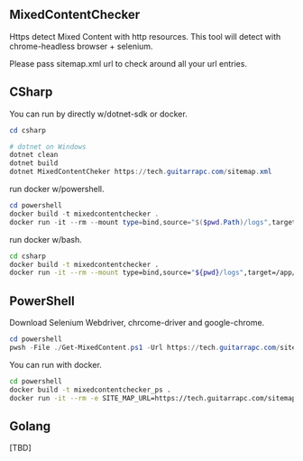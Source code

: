 ## MixedContentChecker

Https detect Mixed Content with http resources.
This tool will detect with chrome-headless browser + selenium.

Please pass sitemap.xml url to check around all your url entries.

## CSharp

You can run by directly w/dotnet-sdk or docker.

```powershell
cd csharp

# dotnet on Windows
dotnet clean
dotnet build
dotnet MixedContentCheker https://tech.guitarrapc.com/sitemap.xml
```

run docker w/powershell.

```powershell
cd powershell
docker build -t mixedcontentchecker .
docker run -it --rm --mount type=bind,source="$($pwd.Path)/logs",target=/app/logs -e SITE_MAP_URL=https://tech.guitarrapc.com/sitemap.xml mixedcontentchecker
```

run docker w/bash.

```bash
cd csharp
docker build -t mixedcontentchecker .
docker run -it --rm --mount type=bind,source="${pwd}/logs",target=/app/logs -e SITE_MAP_URL=https://tech.guitarrapc.com/sitemap.xml mixedcontentchecker
```

## PowerShell

Download Selenium Webdriver, chrcome-driver and google-chrome.

```powershell
cd powershell
pwsh -File ./Get-MixedContent.ps1 -Url https://tech.guitarrapc.com/sitemap.xml
```

You can run with docker.

```bash
cd powershell
docker build -t mixedcontentchecker_ps .
docker run -it --rm -e SITE_MAP_URL=https://tech.guitarrapc.com/sitemap.xml mixedcontentchecker_ps
```

## Golang

[TBD]